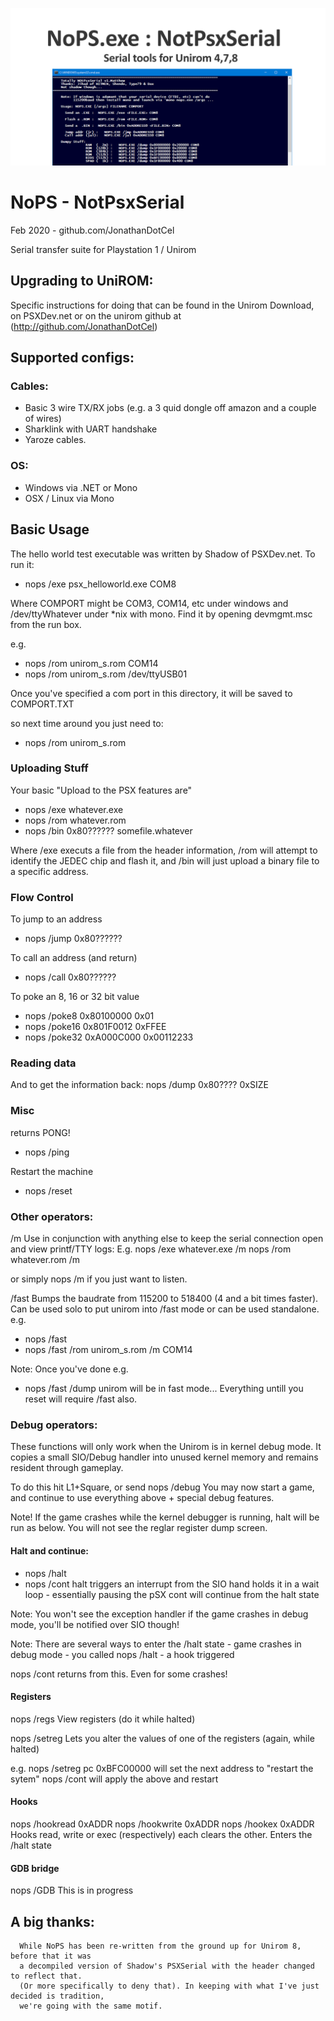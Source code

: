 
![](social_card_PNG.png)

# NoPS - NotPsxSerial
Feb 2020 - github.com/JonathanDotCel

Serial transfer suite for Playstation 1 / Unirom


## Upgrading to UniROM:
    
   Specific instructions for doing that can be found in the Unirom Download,
   on PSXDev.net or on the unirom github at (http://github.com/JonathanDotCel)

## Supported configs:

### Cables:
  * Basic 3 wire TX/RX jobs
   (e.g. a 3 quid dongle off amazon and a couple of wires)
  * Sharklink with UART handshake
  * Yaroze cables.

### OS:
  * Windows via .NET or Mono
  * OSX / Linux via Mono



## Basic Usage

The hello world test executable was written by Shadow of PSXDev.net.
To run it:
* nops /exe psx_helloworld.exe COM8

Where COMPORT might be COM3, COM14, etc under windows and /dev/ttyWhatever under *nix with mono.
Find it by opening devmgmt.msc from the run box.

e.g.
* nops /rom unirom_s.rom COM14
* nops /rom unirom_s.rom /dev/ttyUSB01

Once you've specified a com port in this directory, it will be saved to COMPORT.TXT

so next time around you just need to:

* nops /rom unirom_s.rom

### Uploading Stuff

Your basic "Upload to the PSX features are"

* nops /exe whatever.exe
* nops /rom whatever.rom
* nops /bin 0x80?????? somefile.whatever

Where /exe executs a file from the header information, /rom will attempt to identify the JEDEC chip and flash it, and /bin will just upload a binary file to a specific address.

### Flow Control

To jump to an address
* nops /jump 0x80?????? 

To call an address (and return)
* nops /call 0x80?????? 

To poke an 8, 16 or 32 bit value
* nops /poke8 0x80100000 0x01
* nops /poke16 0x801F0012 0xFFEE
* nops /poke32 0xA000C000 0x00112233

### Reading data

 And to get the information back:
 nops /dump 0x80???? 0xSIZE

### Misc

returns PONG!
* nops /ping 

Restart the machine
* nops /reset


### Other operators:

/m
Use in conjunction with anything else to keep the serial connection open and view printf/TTY logs:
E.g.
nops /exe whatever.exe /m
nops /rom whatever.rom /m

or simply
nops /m
if you just want to listen.

/fast
Bumps the baudrate from 115200 to 518400 (4 and a bit times faster).
Can be used solo to put unirom into /fast mode or can be used standalone.
e.g.
* nops /fast
* nops /fast /rom unirom_s.rom /m COM14

Note: Once you've done e.g. 
* nops /fast /dump
 unirom will be in fast mode... Everything untill you reset will require /fast also.

### Debug operators:

These functions will only work when the Unirom is in kernel debug mode.
It copies a small SIO/Debug handler into unused kernel memory and remains resident through gameplay.

To do this hit L1+Square, or send 
nops /debug
You may now start a game, and continue to use everything above + special debug features.

Note!
If the game crashes while the kernel debugger is running, halt will be run as below.
You will not see the reglar register dump screen.

#### Halt and continue:
* nops /halt
* nops /cont
halt triggers an interrupt from the SIO hand holds it in a wait loop - essentially pausing the pSX
cont will continue from the halt state

Note: You won't see the exception handler if the game crashes in debug mode, you'll be notified over SIO though!

Note: There are several ways to enter the /halt state
      - game crashes in debug mode
      - you called nops /halt
      - a hook triggered

nops /cont returns from this. Even for some crashes!

#### Registers

nops /regs 
View registers 
(do it while halted)

nops /setreg
Lets you alter the values of one of the registers
(again, while halted)

e.g.
nops /setreg pc 0xBFC00000
will set the next address to "restart the sytem"
nops /cont
will apply the above and restart

#### Hooks

nops /hookread 0xADDR
nops /hookwrite 0xADDR
nops /hookex 0xADDR
Hooks read, write or exec (respectively) each clears the other.
Enters the /halt state

#### GDB bridge

nops /GDB
This is in progress


























## A big thanks:
      While NoPS has been re-written from the ground up for Unirom 8, before that it was
      a decompiled version of Shadow's PSXSerial with the header changed to reflect that.
      (Or more specifically to deny that). In keeping with what I've just decided is tradition,
      we're going with the same motif.

    
 